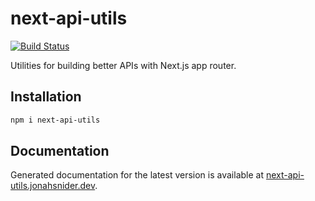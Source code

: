 # next-api-utils

[![Build Status](https://github.com/jonahsnider/next-api-utils/workflows/CI/badge.svg)](https://github.com/jonahsnider/next-api-utils/actions)

Utilities for building better APIs with Next.js app router.

## Installation

```sh
npm i next-api-utils
```

## Documentation

Generated documentation for the latest version is available at [next-api-utils.jonahsnider.dev](http://next-api-utils.jonahsnider.dev/).

